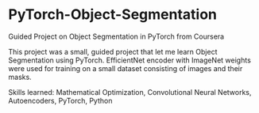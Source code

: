 # PyTorch-Object-Segmentation
Guided Project on Object Segmentation in PyTorch from Coursera

This project was a small, guided project that let me learn Object Segmentation using PyTorch. EfficientNet encoder with ImageNet weights were used for training on a small dataset consisting of images and their masks.

Skills learned: Mathematical Optimization, Convolutional Neural Networks, Autoencoders, PyTorch, Python